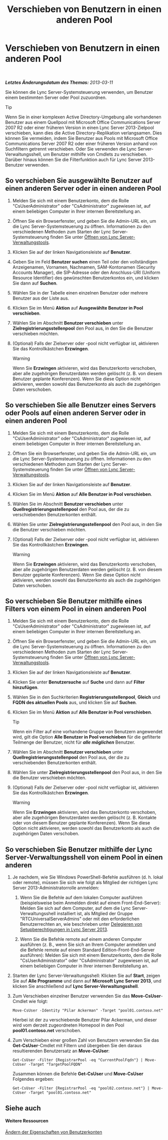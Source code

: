﻿---
title: Verschieben von Benutzern in einen anderen Pool
TOCTitle: Verschieben von Benutzern in einen anderen Pool
ms:assetid: e7b4968c-0e9d-4d56-b5f1-9edf0f7206f8
ms:mtpsurl: https://technet.microsoft.com/de-de/library/Gg182600(v=OCS.15)
ms:contentKeyID: 49295745
ms.date: 05/19/2016
mtps_version: v=OCS.15
ms.translationtype: HT
---

# Verschieben von Benutzern in einen anderen Pool

 

_**Letztes Änderungsdatum des Themas:** 2013-03-11_

Sie können die Lync Server-Systemsteuerung verwenden, um Benutzer einem bestimmten Server oder Pool zuzuordnen.


> [!TIP]
> Wenn Sie in einer komplexen Active Directory-Umgebung alle vorhandenen Benutzer aus einem Quellpool mit Microsoft Office Communications Server 2007 R2 oder einer früheren Version in einen Lync Server 2013-Zielpool verschieben, kann dies die Active Directory-Replikation verlangsamen. Dies können Sie vermeiden, indem Sie Benutzer aus Pools mit Microsoft Office Communications Server 2007 R2 oder einer früheren Version anhand von Suchfiltern getrennt verschieben. Oder Sie verwenden die Lync Server-Verwaltungsshell, um Benutzer mithilfe von Cmdlets zu verschieben. Darüber hinaus können Sie die Filterfunktion auch für Lync Server 2013-Benutzer verwenden.



## So verschieben Sie ausgewählte Benutzer auf einen anderen Server oder in einen anderen Pool

1.  Melden Sie sich mit einem Benutzerkonto, dem die Rolle "CsUserAdministrator" oder "CsAdministrator" zugewiesen ist, auf einem beliebigen Computer in Ihrer internen Bereitstellung an.

2.  Öffnen Sie ein Browserfenster, und geben Sie die Admin-URL ein, um die Lync Server-Systemsteuerung zu öffnen. Informationen zu den verschiedenen Methoden zum Starten der Lync Server-Systemsteuerung finden Sie unter [Öffnen von Lync Server-Verwaltungstools](lync-server-2013-open-lync-server-administrative-tools.md).

3.  Klicken Sie auf der linken Navigationsleiste auf **Benutzer**.

4.  Geben Sie im Feld **Benutzer suchen** einen Teil oder den vollständigen Anzeigenamen, Vornamen, Nachnamen, SAM-Kontonamen (Security Accounts Manager), die SIP-Adresse oder den Anschluss-URI (Uniform Resource Identifier) des gewünschten Benutzerkontos ein, und klicken Sie dann auf **Suchen**.

5.  Wählen Sie in der Tabelle einen einzelnen Benutzer oder mehrere Benutzer aus der Liste aus.

6.  Klicken Sie im Menü **Aktion** auf **Ausgewählte Benutzer in Pool verschieben**.

7.  Wählen Sie im Abschnitt **Benutzer verschieben** unter **Zielregistrierungsstellenpool** den Pool aus, in den Sie die Benutzer verschieben möchten.

8.  (Optional) Falls der Zielserver oder -pool nicht verfügbar ist, aktivieren Sie das Kontrollkästchen **Erzwingen**.
    

    > [!WARNING]
    > Wenn Sie <STRONG>Erzwingen</STRONG> aktivieren, wird das Benutzerkonto verschoben, aber alle zugehörigen Benutzerdaten werden gelöscht (z.&nbsp;B. von diesem Benutzer geplante Konferenzen). Wenn Sie diese Option nicht aktivieren, werden sowohl das Benutzerkonto als auch die zugehörigen Daten verschoben.



## So verschieben Sie alle Benutzer eines Servers oder Pools auf einen anderen Server oder in einen anderen Pool

1.  Melden Sie sich mit einem Benutzerkonto, dem die Rolle "CsUserAdministrator" oder "CsAdministrator" zugewiesen ist, auf einem beliebigen Computer in Ihrer internen Bereitstellung an.

2.  Öffnen Sie ein Browserfenster, und geben Sie die Admin-URL ein, um die Lync Server-Systemsteuerung zu öffnen. Informationen zu den verschiedenen Methoden zum Starten der Lync Server-Systemsteuerung finden Sie unter [Öffnen von Lync Server-Verwaltungstools](lync-server-2013-open-lync-server-administrative-tools.md).

3.  Klicken Sie auf der linken Navigationsleiste auf **Benutzer**.

4.  Klicken Sie im Menü **Aktion** auf **Alle Benutzer in Pool verschieben**.

5.  Wählen Sie im Abschnitt **Benutzer verschieben** unter **Quellregistrierungsstellenpool** den Pool aus, der die zu verschiebenden Benutzerkonten enthält.

6.  Wählen Sie unter **Zielregistrierungsstellenpool** den Pool aus, in den Sie die Benutzer verschieben möchten.

7.  (Optional) Falls der Zielserver oder -pool nicht verfügbar ist, aktivieren Sie das Kontrollkästchen **Erzwingen**.
    

    > [!WARNING]
    > Wenn Sie <STRONG>Erzwingen</STRONG> aktivieren, wird das Benutzerkonto verschoben, aber alle zugehörigen Benutzerdaten werden gelöscht (z.&nbsp;B. von diesem Benutzer geplante Konferenzen). Wenn Sie diese Option nicht aktivieren, werden sowohl das Benutzerkonto als auch die zugehörigen Daten verschoben.



## So verschieben Sie Benutzer mithilfe eines Filters von einem Pool in einen anderen Pool

1.  Melden Sie sich mit einem Benutzerkonto, dem die Rolle "CsUserAdministrator" oder "CsAdministrator" zugewiesen ist, auf einem beliebigen Computer in Ihrer internen Bereitstellung an.

2.  Öffnen Sie ein Browserfenster, und geben Sie die Admin-URL ein, um die Lync Server-Systemsteuerung zu öffnen. Informationen zu den verschiedenen Methoden zum Starten der Lync Server-Systemsteuerung finden Sie unter [Öffnen von Lync Server-Verwaltungstools](lync-server-2013-open-lync-server-administrative-tools.md).

3.  Klicken Sie auf der linken Navigationsleiste auf **Benutzer**.

4.  Klicken Sie unter **Benutzersuche** auf **Suche** und dann auf **Filter hinzufügen**.

5.  Wählen Sie in den Suchkriterien **Registrierungsstellenpool**, **Gleich** und **FQDN des aktuellen Pools** aus, und klicken Sie auf **Suchen**.

6.  Klicken Sie im Menü **Aktion** auf **Alle Benutzer in Pool verschieben**.
    

    > [!TIP]
    > Wenn ein Filter auf eine vorhandene Gruppe von Benutzern angewendet wird, gilt die Option <STRONG>Alle Benutzer in Pool verschieben</STRONG> für die gefilterte Teilmenge der Benutzer, nicht für <STRONG><EM>alle möglichen</EM></STRONG> Benutzer.



7.  Wählen Sie im Abschnitt **Benutzer verschieben** unter **Quellregistrierungsstellenpool** den Pool aus, der die zu verschiebenden Benutzerkonten enthält.

8.  Wählen Sie unter **Zielregistrierungsstellenpool** den Pool aus, in den Sie die Benutzer verschieben möchten.

9.  (Optional) Falls der Zielserver oder -pool nicht verfügbar ist, aktivieren Sie das Kontrollkästchen **Erzwingen**.
    

    > [!WARNING]
    > Wenn Sie <STRONG>Erzwingen</STRONG> aktivieren, wird das Benutzerkonto verschoben, aber alle zugehörigen Benutzerdaten werden gelöscht (z.&nbsp;B. Kontakte oder von diesem Benutzer geplante Konferenzen). Wenn Sie diese Option nicht aktivieren, werden sowohl das Benutzerkonto als auch die zugehörigen Daten verschoben.



## So verschieben Sie Benutzer mithilfe der Lync Server-Verwaltungsshell von einem Pool in einen anderen

1.  Je nachdem, wie Sie Windows PowerShell-Befehle ausführen (d. h. lokal oder remote), müssen Sie sich wie folgt als Mitglied der richtigen Lync Server 2013-Administratorrolle anmelden:
    
    1.  Wenn Sie die Befehle auf dem lokalen Computer ausführen (beispielsweise beim Anmelden direkt auf einem Front-End-Server): Melden Sie sich auf dem Computer, auf dem die Lync Server-Verwaltungsshell installiert ist, als Mitglied der Gruppe "RTCUniversalServerAdmins" oder mit den erforderlichen Benutzerrechten an, wie beschrieben unter [Delegieren von Setupberechtigungen in Lync Server 2013](lync-server-2013-delegate-setup-permissions.md).
    
    2.  Wenn Sie die Befehle remote auf einem anderen Computer ausführen (z. B., wenn Sie sich an Ihrem Computer anmelden und die Befehle remote auf einem Standard Edition-Front-End-Server ausführen): Melden Sie sich mit einem Benutzerkonto, dem die Rolle "CsUserAdministrator" oder "CsAdministrator" zugewiesen ist, auf einem beliebigen Computer in Ihrer internen Bereitstellung an.

2.  Starten der Lync Server-Verwaltungsshell: Klicken Sie auf **Start**, zeigen Sie auf **Alle Programme** und dann auf **Microsoft Lync Server 2013**, und klicken Sie anschließend auf **Lync Server-Verwaltungsshell**.

3.  Zum Verschieben einzelner Benutzer verwenden Sie das **Move-CsUser**-Cmdlet wie folgt:
    
        Move-CsUser -Identity "Pilar Ackerman" -Target "pool01.contoso.net"
    
    Hierbei ist der zu verschiebende Benutzer Pilar Ackerman, und dieser wird vom derzeit zugeordneten Homepool in den Pool **pool01.contoso.net** verschoben.

4.  Zum Verschieben einer großen Zahl von Benutzern verwenden Sie das **Get-CsUser**-Cmdlet mit Filtern und übergeben Sie den daraus resultierenden Benutzersatz an **Move-CsUser**:
    
        Get-CsUser -Filter {RegistrarPool -eq "CurrentPoolFqdn"} | Move-CsUser -Target "TargetPoolFQDN"
    
    Zusammen können die Befehle **Get-CsUser** und **Move-CsUser** Folgendes ergeben:
    
        Get-CsUser -Filter {RegistrarPool -eq "pool02.contoso.net"} | Move-CsUser -Target "pool01.contoso.net"

## Siehe auch

#### Weitere Ressourcen

[Ändern der Eigenschaften von Benutzerkonten](lync-server-2013-modifying-user-account-properties.md)

